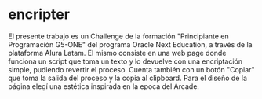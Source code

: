 # encripter

El presente trabajo es un Challenge de la formación "Principiante en Programación G5-ONE" del programa Oracle Next Education, a través de la plataforma Alura Latam.
El mismo consiste en una web page donde funciona un script que toma un texto y lo devuelve con una encriptación simple, pudiendo revertir el proceso.
Cuenta también con un botón "Copiar" que toma la salida del proceso y la copia al clipboard.
Para el diseño de la página elegí una estética inspirada en la epoca del Arcade.
